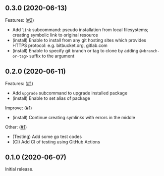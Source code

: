## 0.3.0 (2020-06-13)

Features: ([#2](https://github.com/progrhyme/shelp/pull/2))

- Add `link` subcommand: pseudo installation from local filesystems; creating symbolic link to
original resource
- (install) Enable to install from any git hosting sites which provides HTTPS protocol: e.g.
bitbucket.org, gitlab.com
- (install) Enable to specify git branch or tag to clone by adding `@<branch-or-tag>` suffix to the
argument

## 0.2.0 (2020-06-11)

Features: ([#1](https://github.com/progrhyme/shelp/pull/1))

- Add `upgrade` subcommand to upgrade installed package
- (install) Enable to set alias of package

Improve: ([#1](https://github.com/progrhyme/shelp/pull/1))

- (install) Continue creating symlinks with errors in the middle

Other: ([#1](https://github.com/progrhyme/shelp/pull/1))

- (Testing) Add some go test codes
- (CI) Add CI of testing using GitHub Actions

## 0.1.0 (2020-06-07)

Initial release.
